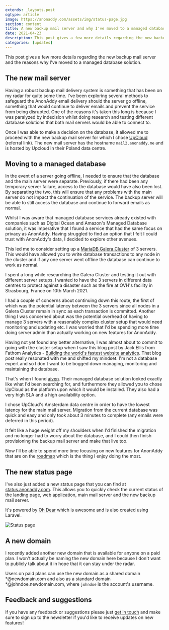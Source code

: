 ```yaml
---
extends: _layouts.post
ogtype: article
image: https://anonaddy.com/assets/img/status-page.jpg
section: content
title: A new backup mail server and why I've moved to a managed database
date: 2021-04-23
description: This post gives a few more details regarding the new backup mail server and the reasons why I've moved to a managed database solution.
categories: [updates]
---
```


This post gives a few more details regarding the new backup mail server and the reasons why I've moved to a managed database solution.

## The new mail server

Having a robust backup mail delivery system is something that has been on my radar for quite some time. I've been exploring several methods to safeguard the AnonAddy email delivery should the server go offline, something that would continue to deliver emails and prevent the service from being disrupted. One of the reasons it's taken this long is because I was paralyzed by indecision whilst doing research and testing different database solutions that both mail servers would be able to connect to.

Once I was able to make a decision on the database, it allowed me to proceed with the new backup mail server for which I chose [UpCloud](https://upcloud.com/signup/?promo=D5H33W) (referral link). The new mail server has the hostname `mail2.anonaddy.me` and is hosted by Upcloud in their Poland data centre.

## Moving to a managed database

In the event of a server going offline, I needed to ensure that the database and the main server were separate. Previously, if there had been any temporary server failure, access to the database would have also been lost. By separating the two, this will ensure that any problems with the main server do not impact the continuation of the service. The backup server will be able to still access the database and continue to forward emails as normal.

Whilst I was aware that managed database services already existed with companies such as Digital Ocean and Amazon's Managed Database solution, it was imperative that I found a service that had the same focus on privacy as AnonAddy. Having struggled to find an option that I felt I could trust with AnonAddy's data, I decided to explore other avenues.

This led me to consider setting up a [MariaDB Galera Cluster](https://mariadb.com/kb/en/what-is-mariadb-galera-cluster/) of 3 servers. This would have allowed you to write database transactions to any node in the cluster and if any one server went offline the database can continue to work as normal.

I spent a long while researching the Galera Cluster and testing it out with different server setups. I wanted to have the 3 servers in different data centres to protect against a disaster such as the fire at OVH's facility in Strasbourg, France on 10th March 2021.

I had a couple of concerns about continuing down this route, the first of which was the potential latency between the 3 servers since all nodes in a Galera Cluster remain in sync as each transaction is committed. Another thing I was concerned about was the potential overhead of having to manage 3 servers with a reasonably complex cluster setup that would need monitoring and updating etc. I was worried that I'd be spending more time doing server admin than actually working on new features for AnonAddy.

Having not yet found any better alternative, I was almost about to commit to going with the cluster setup when I saw this blog post by Jack Ellis from Fathom Analytics - [Building the world's fastest website analytics](https://usefathom.com/blog/worlds-fastest-analytics). That blog post really resonated with me and shifted my mindset. I'm not a database expert and so I don't want to be bogged down managing, monitoring and maintaining the database.

That's when I found [aiven](https://aiven.io/). Their managed database solution looked exactly like what I'd been searching for, and furthermore they allowed you to chose UpCloud as the platform upon which it would be installed. They also had a very high SLA and a high availability option.

I chose UpCloud's Amsterdam data centre in order to have the lowest latency for the main mail server. Migration from the current database was quick and easy and only took about 3 minutes to complete (any emails were deferred in this period).

It felt like a huge weight off my shoulders when I'd finished the migration and no longer had to worry about the database, and I could then finish provisioning the backup mail server and make that live too.

Now I'll be able to spend more time focusing on new features for AnonAddy that are on the [roadmap](https://github.com/anonaddy/anonaddy/projects/1) which is the thing I enjoy doing the most.

## The new status page

I've also just added a new status page that you can find at [status.anonaddy.com](https://status.anonaddy.com/). This allows you to quickly check the current status of the landing page, web application, main mail server and the new backup mail server.

It's powered by [Oh Dear](https://ohdear.app/) which is awesome and is also created using Laravel.

<div class="flex justify-center">
  <img class="shadow" src="/assets/img/status-page.jpg" alt="Status page" title="Status page">
</div>

## A new domain

I recently added another new domain that is available for anyone on a paid plan. I won't actually be naming the new domain here because I don't want to publicly talk about it in hope that it can stay under the radar.

Users on paid plans can use the new domain as a shared domain *@newdomain.com and also as a standard domain *@johndoe.newdomain.com, where `johndoe` is the account's username.

## Feedback and suggestions

If you have any feedback or suggestions please just [get in touch](/contact/) and make sure to sign up to the newsletter if you'd like to receive updates on new features!

